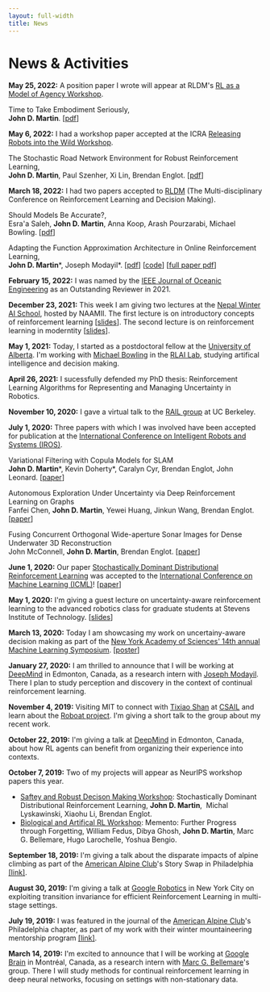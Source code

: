 ```yaml
---
layout: full-width
title: News
---
```


# News & Activities
**May 25, 2022:** A position paper I wrote will appear at RLDM's [RL as a Model of Agency Workshop](https://sites.google.com/view/rl-as-agency/).

Time to Take Embodiment Seriously,   
**John D. Martin**.  [[pdf](/assets/papers/2022_rldm_agency_workshop.pdf)]  

**May 6, 2022:** I had a workshop paper accepted at the ICRA  [Releasing Robots into the Wild Workshop](https://www.dynsyslab.org/releasing-robots-into-the-wild-workshop/).

The Stochastic Road Network Environment for Robust Reinforcement Learning,   
**John D. Martin**, Paul Szenher, Xi Lin, Brendan Englot. [[pdf](/assets/papers/2022_icra_workshop_srn.pdf)] 

**March 18, 2022:** I had two papers accepted to [RLDM](https://rldm.org) (The Multi-disciplinary Conference on Reinforcement Learning and Decision Making).

Should Models Be Accurate?,  
Esra'a Saleh, **John D. Martin**, Anna Koop, Arash Pourzarabi, Michael Bowling. [[pdf](/assets/papers/2022_rldm_useful_models.pdf)]

Adapting the Function Approximation Architecture in Online Reinforcement Learning,  
**John D. Martin**\*,  Joseph Modayil\*. [[pdf](/assets/papers/2022_rldm_frogs_eye.pdf)] [[code](https://github.com/jdmartin86/frogseye)] [[full paper pdf](https://arxiv.org/pdf/2106.09776)]


**February 15, 2022:** I was named by the [IEEE Journal of Oceanic Engineering](https://ieeeoes.org/publications/ieee-journal-of-oceanic-engineering/) as an Outstanding Reviewer in 2021.

**December 23, 2021:** This week I am giving two lectures at the [Nepal Winter AI School](https://nepalschool.naamii.com.np), hosted by NAAMII. The first lecture is on introductory concepts of reinforcement learning [[slides](/assets/slides/2021-naamii-lec1.pdf)]. The second lecture is on reinforcement learning in moderntity [[slides](/assets/slides/2021-naamii-lec2.pdf)].

**May 1, 2021:** Today, I started as a postdoctoral fellow at the [University of Alberta](https://www.ualberta.ca/index.html). I'm working with [Michael Bowling](http://webdocs.cs.ualberta.ca/~bowling/index.html) in the [RLAI Lab](http://rlai.ualberta.ca), studying artifical intelligence and decision making.

**April 26, 2021:** I sucessfully defended my PhD thesis: Reinforcement Learning Algorithms for Representing and Managing Uncertainty in Robotics.

**November 10, 2020:** I gave a virtual talk to the [RAIL group](http://rail.eecs.berkeley.edu) at UC Berkeley.

**July 1, 2020:** Three papers with which I was involved have been accepted for publication at the [International Conference on Intelligent Robots and Systems (IROS)](https://www.iros2020.org).

Variational Filtering with Copula Models for SLAM  
**John D. Martin***, Kevin Doherty\*, Caralyn Cyr, Brendan Englot, John Leonard. [[paper](https://arxiv.org/abs/2008.00504)]

Autonomous Exploration Under Uncertainty via Deep Reinforcement Learning on Graphs  
Fanfei Chen, **John D. Martin**, Yewei Huang, Jinkun Wang, Brendan Englot. [[paper](https://arxiv.org/abs/2007.12640)]

Fusing Concurrent Orthogonal Wide-aperture Sonar Images for Dense Underwater 3D Reconstruction  
John McConnell, **John D. Martin**, Brendan Englot. [[paper](https://arxiv.org/abs/2007.10407)]

**June 1, 2020:** Our paper [Stochastically Dominant Distributional Reinforcement Learning](https://arxiv.org/abs/1905.07318) was accepted to the [International Conference on Machine Learning (ICML)](https://icml.cc)! [[paper](https://arxiv.org/abs/1905.07318)]

**May 1, 2020:** I'm giving a guest lecture on uncertainty-aware reinforcement learning to the advanced robotics class for graduate students at Stevens Institute of Technology. [[slides](/assets/slides/2020-advanced_robotics_lecture.pdf)]

**March 13, 2020:** Today I am showcasing my work on uncertainy-aware decision making as part of the [New York Academy of Sciences' 14th annual Machine Learning Symposium](https://www.nyas.org/events/2020/14th-annual-machine-learning-symposium/). [[poster](/assets/posters/2020-martin_etal-poster.pdf)]

**January 27, 2020:** I am thrilled to announce that I will be working at [DeepMind](https://deepmind.com) in Edmonton, Canada, as a research intern with [Joseph Modayil](https://scholar.google.com/citations?user=G3pvUNEAAAAJ&hl=en). There I plan to study perception and discovery in the context of continual reinforcement learning.

**November 4, 2019:** Visiting MIT to connect with [Tixiao Shan](https://tixiaoshan.github.io) at [CSAIL](https://www.csail.mit.edu) and learn about the [Roboat project](http://roboat.org). I'm giving a short talk to the group about my recent work. 

**October 22, 2019:** I'm giving a talk at [DeepMind](http://deepmind.com) in Edmonton, Canada, about how RL agents can benefit from organizing their experience into contexts.

**October 7, 2019:** Two of my projects will appear as NeurIPS workshop papers this year.   
   * [Saftey and Robust Decison Making Workshop](https://sites.google.com/view/neurips19-safe-robust-workshop#h.p_iF36C6BL_elR): Stochastically Dominant Distributional Reinforcement Learning, **John D. Martin**,  Michal Lyskawinski, Xiaohu Li, Brendan Englot.   
   * [Biological and Artifical RL Workshop](https://sites.google.com/view/biologicalandartificialrl): Memento: Further Progress through Forgetting, William Fedus, Dibya Ghosh, **John D. Martin**, Marc G. Bellemare, Hugo Larochelle, Yoshua Bengio.

**September 18, 2019:** I'm giving a talk about the disparate impacts of alpine climbing as part of the [American Alpine Club](https://americanalpineclub.org)'s Story Swap in Philadelphia [[link]](https://www.phillychapter-aac.org/journal/2019/9/06/john).

**August 30, 2019:** I'm giving a talk at [Google Robotics](https://ai.google/research/teams/brain/robotics/) in New York City on exploiting transition invariance for efficient Reinforcement Learning in multi-stage settings.

**July 19, 2019:** I was featured in the journal of the [American Alpine Club](https://americanalpineclub.org)'s Philadelphia chapter, as part of my work with their winter mountaineering mentorship program [[link]](https://www.phillychapter-aac.org/journal/2019/6/29/mentoring-program-spotlight-john-martin). 

**March 14, 2019:** I'm excited to announce that I will be working at [Google Brain](https://ai.google/research/teams/brain) in Montréal, Canada, as a research intern with [Marc G. Bellemare](https://scholar.google.com/citations?user=uyYPun0AAAAJ&hl=en#)'s group. There I will study methods for continual reinforcement learning in deep neural networks, focusing on settings with non-stationary data.

